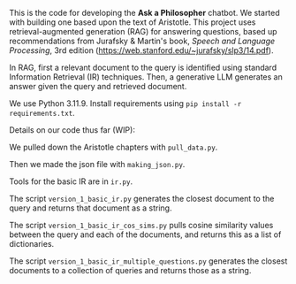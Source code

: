 This is the code for developing the **Ask a Philosopher** chatbot. 
We started with building one based upon the text of Aristotle.
This project uses retrieval-augmented generation (RAG) for answering questions, based up recommendations from Jurafsky \& Martin's book, *Speech and Language Processing*, 3rd edition (https://web.stanford.edu/~jurafsky/slp3/14.pdf).

In RAG, first a relevant document to the query is identified using standard Information Retrieval (IR) techniques. Then, a generative LLM generates an answer given the query and retrieved document.

We use Python 3.11.9. Install requirements using `pip install -r requirements.txt`.

Details on our code thus far (WIP):

We pulled down the Aristotle chapters with `pull_data.py`.

Then we made the json file with `making_json.py`.

Tools for the basic IR are in `ir.py`.

The script `version_1_basic_ir.py` generates the closest document to the query and returns that document as a string.

The script `version_1_basic_ir_cos_sims.py` pulls cosine similarity values between the query and each of the documents, and returns this as a list of dictionaries.

The script `version_1_basic_ir_multiple_questions.py` generates the closest documents to a collection of queries and returns those as a string.